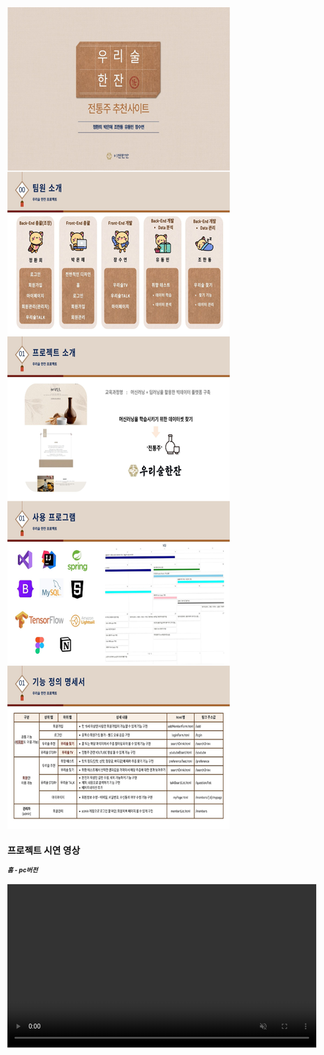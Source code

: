 <img src="img_pptx/1.jpg" width="700" height="370">
<img src="img_pptx/2.jpg" width="700" height="370">
<img src="img_pptx/4.jpg" width="700" height="370">
<img src="img_pptx/5.jpg" width="700" height="370">
<img src="img_pptx/6.jpg" width="700" height="370">

## 프로젝트 시연 영상

##### 홈 - pc버전
<video src="https://github.com/user-attachments/assets/ea302332-4735-47fe-906a-1222ce791bc4" width="700" height="370" autoplay muted>


##### 홈 - tablet버전
<video src="https://github.com/user-attachments/assets/ea302332-4735-47fe-906a-1222ce791bc4" width="700" height="370" autoplay muted>

##### 홈 - mobile버전

  
##### 각 페이지의 header 통일성
<video src="https://github.com/user-attachments/assets/ea302332-4735-47fe-906a-1222ce791bc4" width="700" height="370" autoplay muted>
  
### 관리자 페이지의 접근 제어

##### admin(관리자)로 로그인 시
<video src="https://github.com/user-attachments/assets/ea302332-4735-47fe-906a-1222ce791bc4" width="700" height="370" autoplay muted>
  
##### 일반 사용자 혹은 비로그인 시
<video src="https://github.com/user-attachments/assets/ea302332-4735-47fe-906a-1222ce791bc4" width="700" height="370" autoplay muted>
